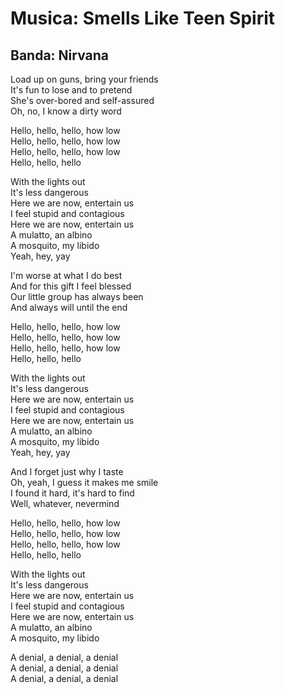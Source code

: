 # Musica: Smells Like Teen Spirit

## Banda: Nirvana

Load up on guns, bring your friends<br>
It's fun to lose and to pretend<br>
She's over-bored and self-assured<br>
Oh, no, I know a dirty word

Hello, hello, hello, how low<br>
Hello, hello, hello, how low<br>
Hello, hello, hello, how low<br>
Hello, hello, hello

With the lights out<br>
It's less dangerous<br>
Here we are now, entertain us<br>
I feel stupid and contagious<br>
Here we are now, entertain us<br>
A mulatto, an albino<br>
A mosquito, my libido<br>
Yeah, hey, yay

I'm worse at what I do best<br>
And for this gift I feel blessed<br>
Our little group has always been<br>
And always will until the end

Hello, hello, hello, how low<br>
Hello, hello, hello, how low<br>
Hello, hello, hello, how low<br>
Hello, hello, hello

With the lights out<br>
It's less dangerous<br>
Here we are now, entertain us<br>
I feel stupid and contagious<br>
Here we are now, entertain us<br>
A mulatto, an albino<br>
A mosquito, my libido<br>
Yeah, hey, yay

And I forget just why I taste<br>
Oh, yeah, I guess it makes me smile<br>
I found it hard, it's hard to find<br>
Well, whatever, nevermind

Hello, hello, hello, how low<br>
Hello, hello, hello, how low<br>
Hello, hello, hello, how low<br>
Hello, hello, hello

With the lights out<br>
It's less dangerous<br>
Here we are now, entertain us<br>
I feel stupid and contagious<br>
Here we are now, entertain us<br>
A mulatto, an albino<br>
A mosquito, my libido

A denial, a denial, a denial<br>
A denial, a denial, a denial<br>
A denial, a denial, a denial